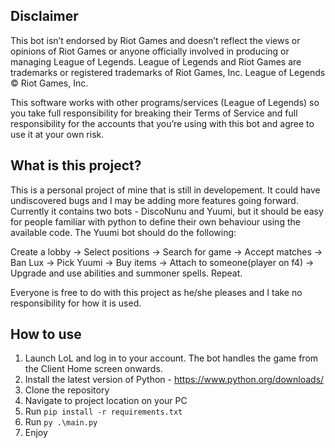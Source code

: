 ## Disclaimer
This bot isn’t endorsed by Riot Games and doesn’t reflect the views or opinions of Riot Games or anyone officially involved in producing or managing League of Legends. League of Legends and Riot Games are trademarks or registered trademarks of Riot Games, Inc. League of Legends © Riot Games, Inc.

This software works with other programs/services (League of Legends) so you take full responsibility for breaking their Terms of Service and full responsibility for the accounts that you’re using with this bot and agree to use it at your own risk.

## What is this project?
This is a personal project of mine that is still in developement. It could have undiscovered bugs and I may be adding more features going forward. Currently it contains two bots - DiscoNunu and Yuumi, but it should be easy for people familiar with python to define their own behaviour using the available code. The Yuumi bot should do the following:

Create a lobby -> Select positions -> Search for game -> Accept matches -> Ban Lux -> Pick Yuumi -> Buy items -> Attach to someone(player on f4) -> Upgrade and use abilities and summoner spells. Repeat.

Everyone is free to do with this project as he/she pleases and I take no responsibility for how it is used.

## How to use
1. Launch LoL and log in to your account. The bot handles the game from the Client Home screen onwards.
2. Install the latest version of Python - https://www.python.org/downloads/
3. Clone the repository
4. Navigate to project location on your PC
5. Run ``pip install -r requirements.txt``
6. Run ``py .\main.py``
7. Enjoy
